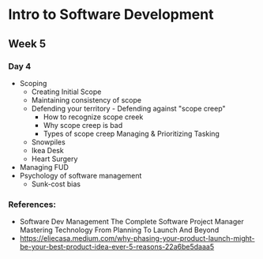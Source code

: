 # Intro to Software Development
## Week 5
### Day 4
* Scoping
	* Creating Initial Scope
	* Maintaining consistency of scope
	* Defending your territory - Defending against "scope creep"
		* How to recognize scope creek
		* Why scope creep is bad
		* Types of scope creep
Managing & Prioritizing Tasking
	* Snowpiles
	* Ikea Desk
	* Heart Surgery
* Managing FUD
* Psychology of software management
	* Sunk-cost bias
	
### References:
* Software Dev Management The Complete Software Project Manager Mastering Technology From Planning To Launch And Beyond
* https://eliecasa.medium.com/why-phasing-your-product-launch-might-be-your-best-product-idea-ever-5-reasons-22a6be5daaa5